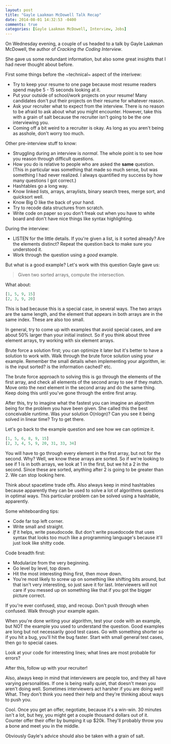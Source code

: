 ```yaml
---
layout: post
title: "Gayle Laakman McDowell Talk Recap"
date: 2014-08-01 14:32:53 -0400
comments: true
categories: [Gayle Laakman McDowell, Interview, Jobs]
---
```


On Wednesday evening, a couple of us headed to a talk by Gayle Laakman McDowell, the author of _Cracking the Coding Interview_.

She gave us some redundant information, but also some great insights that I had never thought about before.

First some things before the ~technical~ aspect of the interivew:

- Try to keep your resume to one page because most resume readers spend maybe 5 - 15 seconds looking at it.
- Put your outside of school/work projects on your resume! Many candidates don't put their projects on their resume for whatever reason.
- Ask your recruiter what to expect from the interview. There is no reason to be afraid to ask about what you might encounter. However, take this with a grain of salt because the recruiter isn't going to be the one interviewing you.
- Coming off a bit weird to a recruiter is okay. As long as you aren't being as asshole, don't worry too much.

Other pre-interview stuff to know: 

- Struggling during an interview is _normal_. The whole point is to see how you reason through difficult questions.
- How you do is relative to people who are asked the **same** question. (This in particular was something that made so much sense, but was something I had never realized. I always quantified my success by how many questions I got correct.)
- Hashtables go a long way.
- Know linked lists, arrays, arraylists, binary search trees, merge sort, and quicksort well.
- Know Big O like the back of your hand.
- Try to recode data structures from scratch.
- Write code on paper so you don't freak out when you have to white board and don't have nice things like syntax highlighting.

During the interview:

- LISTEN for the little details. If you're given a list, is it sorted already? Are the elements distinct? Repeat the question back to make sure you understood it.
- Work through the question using a _good_ example.

But what is a good example? Let's work with this question Gayle gave us:

> Given two sorted arrays, compute the intersection.

What about: 
```haskell
[1, 5, 9, 15]
[2, 3, 9, 20]
```

This is bad because this is a special case, in several ways. The two arrays are the same length, and the element that appears in both arrays are in the same index. These are also too small.

In general, try to come up with examples that avoid special cases, and are about 50% larger than your initial instinct. So if you think about three element arrays, try working with six element arrays.

Brute force a solution first; you can optimize it later but it's better to have a solution to work with. Walk through the brute force solution using your example. Remember the small details when implementing your algorithm, ie: is the input sorted? is the information cached? etc.

The brute force approach to solving this is go through the elements of the first array, and check all elements of the second array to see if they match. Move onto the next element in the second array and do the same thing. Keep doing this until you've gone through the entire first array.

After this, try to imagine what the fastest you can imagine an algorithm being for the problem you have been given. She called this the best conceivable runtime. Was your solution O(nlogn)? Can you see it being solved in linear time? Try to get there.

Let's go back to the example question and see how we can optimize it.

```haskell
[1, 5, 6, 8, 9, 15]
[2, 3, 4, 5, 9, 20, 31, 33, 34]
```

You will have to go through every element in the first array, but not for the second. Why? Well, we know these arrays are sorted. So if we're looking to see if 1 is in both arrays, we look at 1 in the first, but we hit a 2 in the second. Since these are sorted, anything after 2 is going to be greater than 2. We can stop looking here.

Think about spacetime trade offs. Also always keep in mind hashtables because apparently they can be used to solve a lot of algorithms questions in optimal ways. This particular problem can be solved using a hashtable, apparently.

Some whiteboarding tips:

- Code far top left corner.
- Write small and straight.
- _If_ it helps, write pseudocode. But don't write psuedocode that uses syntax that looks too much like a programming language's because it'll just look like shitty code.

Code breadth first:

- Modularize from the very beginning.
- Go level by level, top down.
- Hit the most interesting thing first, then move down. 
- You're most likely to screw up on something like shifting bits around, but that isn't very interesting, so just save it for last.
Interviewers will not care if you messed up on something like that if you got the bigger picture correct.

If you're ever confused, stop, and recoup. Don't push through when confused. Walk through your example again.

When you're done writing your algorithm, test your code with an example, but NOT the example you used to understand the question. Good examples are long but not necessarily good test cases. Go with something shorter so if you hit a bug, you'll hit the bug faster. Start with small general test cases, then go to special cases.

Look at your code for interesting lines; what lines are most probable for errors?

After this, follow up with your recruiter!

Also, always keep in mind that interviewers are people too, and they all have varying personalities. If one is being really quiet, that doesn't mean you aren't doing well. Sometimes interviewers act harsher if you are doing well! What. They don't think you need their help and they're thinking about ways to push you.

Cool. Once you get an offer, negotiate, because it's a win-win. 30 minutes isn't a lot, but hey, you might get a couple thousand dollars out of it. Counter offer their offer by bumping it up $20k. They'll probably throw you a bone and meet you in the middle.

Obviously Gayle's advice should also be taken with a grain of salt.